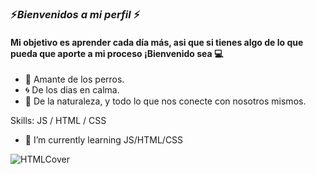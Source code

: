 
### :zap:***Bienvenidos a mi perfil*** :zap:
#### Mi objetivo es aprender cada día más, asi que si tienes algo de lo que pueda que aporte a mi proceso ¡Bienvenido sea :computer:
- :dog: Amante de los perros.
- :cyclone: De los dias en calma.
- :sunflower: De la naturaleza, y todo lo que nos conecte con nosotros mismos.


Skills:  JS / HTML / CSS

- 🌱 I’m currently learning JS/HTML/CSS 
  
![HTMLCover](https://user-images.githubusercontent.com/81112679/113527562-98b22c00-9583-11eb-9181-7d0f8a6b1048.jpg)
